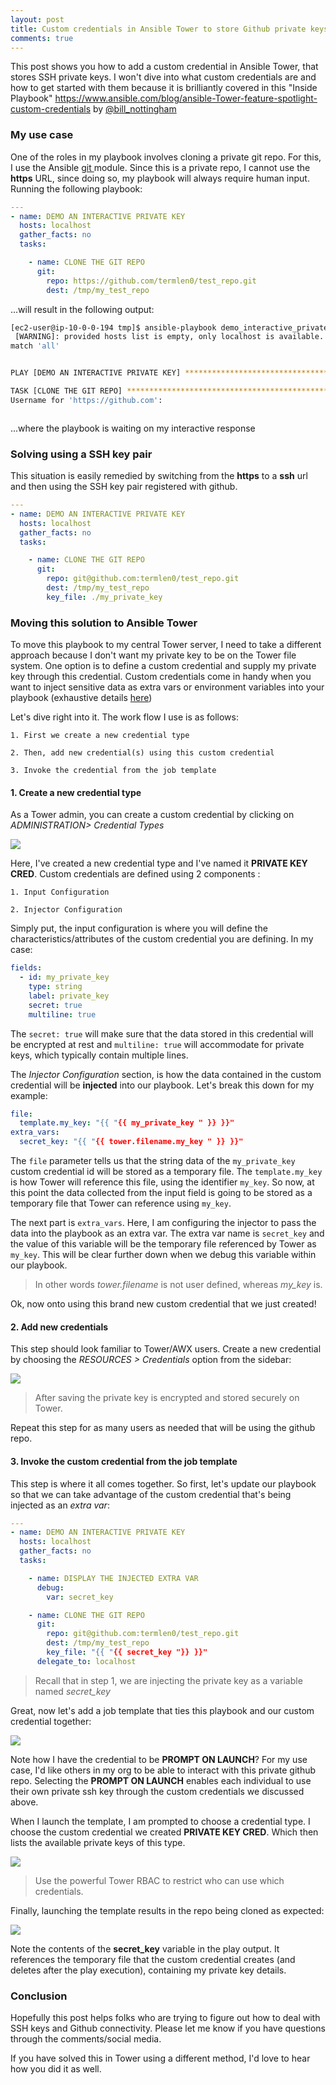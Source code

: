 ```yaml
---
layout: post
title: Custom credentials in Ansible Tower to store Github private keys
comments: true
---
```

This post shows you how to add a custom credential in Ansible Tower, that stores SSH private keys. I won't dive into what custom credentials are and how to get started with them because it is brilliantly covered in this "Inside Playbook" https://www.ansible.com/blog/ansible-Tower-feature-spotlight-custom-credentials by [@bill_nottingham](https://twitter.com/bill_nottingham)
<!--more-->

### My use case

One of the roles in my playbook involves cloning a private git repo. For this, I use the Ansible [git ](https://docs.ansible.com/ansible/latest/modules/git_module.html) module. Since this is a private repo, I cannot use the **https** URL, since doing so, my playbook will always require human input. Running the following playbook:

``` yaml
---
- name: DEMO AN INTERACTIVE PRIVATE KEY
  hosts: localhost
  gather_facts: no
  tasks:

    - name: CLONE THE GIT REPO
      git:
        repo: https://github.com/termlen0/test_repo.git
        dest: /tmp/my_test_repo

```
...will result in the following output:

``` bash
[ec2-user@ip-10-0-0-194 tmp]$ ansible-playbook demo_interactive_private_key.yml 
 [WARNING]: provided hosts list is empty, only localhost is available. Note that the implicit localhost does not
match 'all'


PLAY [DEMO AN INTERACTIVE PRIVATE KEY] *****************************************************************************

TASK [CLONE THE GIT REPO] ******************************************************************************************
Username for 'https://github.com': 



```

...where the playbook is waiting on my interactive response

### Solving using a SSH key pair

This situation is easily remedied by switching from the **https** to a **ssh** url and then using the SSH key pair registered with github.


``` yaml
---
- name: DEMO AN INTERACTIVE PRIVATE KEY
  hosts: localhost
  gather_facts: no
  tasks:

    - name: CLONE THE GIT REPO
      git:
        repo: git@github.com:termlen0/test_repo.git
        dest: /tmp/my_test_repo
        key_file: ./my_private_key

```

### Moving this solution to Ansible Tower

To move this playbook to my central Tower server, I need to take a different approach because I don't want my private key to be on the Tower file system. 
One option is to define a custom credential and supply my private key through this credential. Custom credentials come in handy when you want to inject sensitive data as extra vars or environment variables into your playbook (exhaustive details [here](https://docs.ansible.com/ansible-Tower/latest/html/userguide/credential_types.html))

Let's dive right into it. The work flow I use is as follows:

    1. First we create a new credential type
    
    2. Then, add new credential(s) using this custom credential 

    3. Invoke the credential from the job template

#### 1. Create a new credential type

As a Tower admin, you can create a custom credential by clicking on *ADMINISTRATION> Credential Types* 

[![](/assets/custom_cred1.png)](/assets/custom_cred1.png)

Here, I've created a new credential type and I've named it **PRIVATE KEY CRED**. Custom credentials are defined using 2 components :

    1. Input Configuration
    
    2. Injector Configuration
    
Simply put, the input configuration is where you will define the characteristics/attributes of the custom credential you are defining. In my case:

``` yaml
fields:
  - id: my_private_key
    type: string
    label: private_key
    secret: true
    multiline: true
```

The `secret: true` will make sure that the data stored in this credential will be encrypted at rest and `multiline: true` will accommodate for private keys, which typically contain multiple lines.

The *Injector Configuration* section, is how the data contained in the custom credential will be **injected** into our playbook. Let's break this down for my example:

``` yaml
file:
  template.my_key: "{{ "{{ my_private_key " }} }}"
extra_vars:
  secret_key: "{{ "{{ tower.filename.my_key " }} }}"

```

The `file` parameter tells us that the string data of the `my_private_key` custom credential id will be stored as a temporary file. The `template.my_key` is how Tower will reference this file, using the identifier `my_key`. So now, at this point the data collected from the input field is going to be stored as a temporary file that Tower can reference using `my_key`.

The next part is `extra_vars`. Here, I am configuring the injector to pass the data into the playbook as an extra var. The extra var name is  `secret_key` and the value of this variable will be the temporary file referenced by Tower as `my_key`. This will be clear further down when we debug this variable within our playbook.

> In other words _tower.filename_ is not user defined, whereas *my_key* is.


Ok, now onto using this brand new custom credential that we just created!


#### 2. Add new credentials

This step should look familiar to Tower/AWX users. Create a new credential by choosing the *RESOURCES > Credentials* option from the sidebar:


[![](/assets/custom_cred2.png)](/assets/custom_cred2.png)


> After saving the private key is encrypted and stored securely on Tower. 

Repeat this step for as many users as needed that will be using the github repo.


#### 3. Invoke the custom credential from the job template

This step is where it all comes together. So first, let's update our playbook so that we can take advantage of the custom credential that's being injected as an *extra var*:

``` yaml
---
- name: DEMO AN INTERACTIVE PRIVATE KEY
  hosts: localhost
  gather_facts: no
  tasks:

    - name: DISPLAY THE INJECTED EXTRA VAR
      debug:
        var: secret_key

    - name: CLONE THE GIT REPO
      git:
        repo: git@github.com:termlen0/test_repo.git
        dest: /tmp/my_test_repo
        key_file: "{{ "{{ secret_key "}} }}"
      delegate_to: localhost

```

> Recall that in step 1, we are injecting the private key as a variable named *secret_key*


Great, now let's add a job template that ties this playbook and our custom credential together:

[![](/assets/custom_cred3.png)](/assets/custom_cred3.png)

Note how I have the credential to be **PROMPT ON LAUNCH**? For my use case, I'd like others in my org to be able to interact with this private github repo. Selecting the **PROMPT ON LAUNCH** enables each individual to use their own private ssh key through the custom credentials we discussed above.

When I launch the template, I am prompted to choose a credential type. I choose the custom credential we created **PRIVATE KEY CRED**. Which then lists the available private keys of this type.


[![](/assets/custom_cred4.png)](/assets/custom_cred4.png)

> Use the powerful Tower RBAC to restrict who can use which credentials. 


Finally, launching the template results in the repo being cloned as expected:


[![](/assets/custom_cred5.png)](/assets/custom_cred5.png)


Note the contents of the **secret_key** variable in the play output. It references the temporary file that the custom credential creates (and deletes after the play execution), containing my private key details.

### Conclusion

Hopefully this post helps folks who are trying to figure out how to deal with SSH keys and Github connectivity. Please let me know if you have questions through the comments/social media. 

If you have solved this in Tower using a different method, I'd love to hear how you did it as well. 





